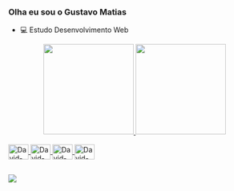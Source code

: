 ### Olha eu sou o Gustavo Matias 

- 💻 Estudo Desenvolvimento Web

<div align="center">
  <a href="https://github.com/gustavomatiass">
  <img height="180em" src="https://github-readme-stats.vercel.app/api?username=gustavomatiass&show_icons=true&theme=cobalt&include_all_commits=true&count_private=true"/>
  <img height="180em" src="https://github-readme-stats.vercel.app/api/top-langs/?username=gustavomatiass&layout=compact&langs_count=7&theme=cobalt"/>
</div>
  
  <div style="display: inline_block"><br>
 
  <img align="center" alt="David-Js" height="30" width="40" src="https://cdn.jsdelivr.net/gh/devicons/devicon/icons/vscode/vscode-original.svg" />
  <img align="center" alt="David-Js" height="30" width="40" src="https://cdn.jsdelivr.net/gh/devicons/devicon/icons/html5/html5-original.svg" />
  <img align="center" alt="David-Js" height="30" width="40" src="https://cdn.jsdelivr.net/gh/devicons/devicon/icons/css3/css3-original.svg" />
  <img align="center" alt="David-Js" height="30" width="40" src="https://cdn.jsdelivr.net/gh/devicons/devicon/icons/javascript/javascript-original.svg" />

  </div>
  
  ##
  
  <div> 

  <a href = "mailto:gustavomatiass123@gmail.com"><img src="https://img.shields.io/badge/-Gmail-%23333?style=for-the-badge&logo=gmail&logoColor=white" target="_blank"></a>
  
  
</div>
